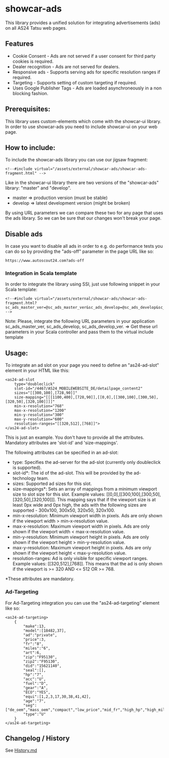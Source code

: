 # showcar-ads

This library provides a unified solution for integrating advertisements (ads) on all AS24 Tatsu web pages.

## Features

  * Cookie Consent - Ads are not served if a user consent for third party cookies is required.
  * Dealer recognition - Ads are not served for dealers.
  * Responsive ads - Supports serving ads for specific resolution ranges if required.
  * Targeting - Supports setting of custom targeting if required.
  * Uses Google Publisher Tags - Ads are loaded asynchroneously in a non blocking fashion.

## Prerequisites:

This library uses custom-elements which come with the showcar-ui library. In order to use showcar-ads you need to include showcar-ui on your web page.

## How to include:

To include the showcar-ads library you can use our jigsaw fragment:

    <!--#include virtual="/assets/external/showcar-ads/showcar-ads-fragment.html" -->

Like in the showcar-ui library there are two versions of the "showcar-ads" library: "master" and "develop".

  * master => production version (must be stable)
  * develop => latest development version (might be broken)

By using URL parameters we can compare these two for any page that uses the ads library. So we can be sure that our changes won't break your page.

## Disable ads

In case you want to disable all ads in order to e.g. do performance tests you can do so by providing the "ads-off" parameter in the page URL like so:

    https://www.autoscout24.com?ads-off

### Integration in Scala template

In order to integrate the library using SSI, just use following snippet in your Scala template:

    <!--#include virtual="/assets/external/showcar-ads/showcar-ads-fragment.html?sc_ads_master_ver=@sc_ads_master_ver&sc_ads_develop=@sc_ads_develop&sc_ads_develop_ver=@sc_ads_develop_ver" -->

Note: Please, integrate the following URL parameters in your application sc_ads_master_ver, sc_ads_develop, sc_ads_develop_ver.
=> Get these url parameters in your Scala controller and pass them to the virtual include template


## Usage:

To integrate an ad slot on your page you need to define an "as24-ad-slot" element in your HTML like this:

    <as24-ad-slot
        type="doubleclick"
        slot-id="/4467/AS24_MOBILEWEBSITE_DE/detailpage_content2"
        sizes="[[300,100],[728,90]]"
        size-mapping="[[[1100,400],[728,90]],[[0,0],[[300,100],[300,50],[320,50],[320,100]]]]"
        min-x-resolution="768"
        max-x-resolution="1200"
        min-y-resolution="300"
        max-y-resolution="600"
        resolution-ranges="[[320,512],[768]]">
    </as24-ad-slot>

This is just an example. You don't have to provide all the attributes. Mandatory attributes are 'slot-id' and 'size-mappings'.

The following attributes can be specified in an ad-slot:

* type: Specifies the ad-server for the ad-slot (currently only doubleclick is supported).
* slot-id*: The id of the ad-slot. This will be provided by the ad-technology team.
* sizes: Supported ad sizes for this slot.
* size-mappings*: Sets an array of mappings from a minimum viewport size to slot size for this slot.
  Example values: [[0,0],[[300,100],[300,50],[320,50],[320,100]]].
  This mapping says that if the viewport size is at least 0px wide and 0px high, the ads with the following sizes are supported - 300x100, 300x50, 320x50, 320x100.
* min-x-resolution: Minimum viewport width in pixels. Ads are only shown if the viewport width > min-x-resolution value.
* max-x-resolution: Maximum viewport width in pixels. Ads are only shown if the viewport width < max-x-resolution value.
* min-y-resolution: Minimum viewport height in pixels. Ads are only shown if the viewport height > min-y-resolution value.
* max-y-resolution: Maximum viewport height in pixels. Ads are only shown if the viewport height < max-y-resolution value.
* resolution-ranges: Ad is only visible for specific viewport ranges.
  Example values: [[320,512],[768]].
  This means that the ad is only shown if the viewport is >= 320 AND <= 512 OR >= 768.


*These attributes are mandatory.

### Ad-Targeting

For Ad-Targeting integration you can use the "as24-ad-targeting" element like so:

    <as24-ad-targeting>
        {
            "make":13,
            "model":[18482,37],
            "ad":"private",
            "price":3,
            "fr":"8",
            "miles":"6",
            "art":6,
            "zip":"F95130",
            "zip2":"F95130",
            "did":"15621140",
            "seal":[],
            "hp":"7",
            "acc":"U",
            "fuel":"D",
            "gear":"A",
            "ECO":"YES",
            "equi":[1,2,3,17,30,38,41,42],
            "age":"7",
            "seg":["de_oem","mass_oem","compact","low_price","mid_fr","high_hp","high_miles"],
            "type":"U"
        }
    </as24-ad-targeting>


## Changelog / History

See [History.md](History.md)